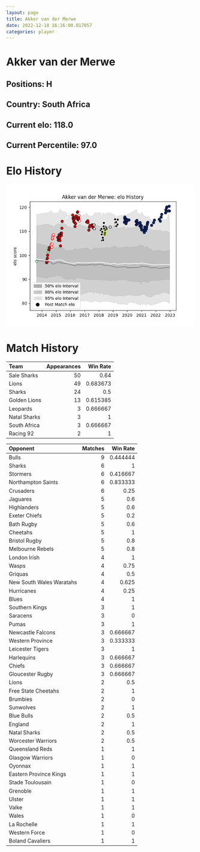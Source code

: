 ```yaml
---  
layout: page  
title: Akker van der Merwe  
date: 2022-12-18 16:26:00.017057  
categories: player  
---
```

# Akker van der Merwe

## Positions: H

## Country: South Africa

## Current elo: 118.0

## Current Percentile: 97.0

# Elo History


![elo history](history_AkkervanderMerwe.png)
# Match History


| Team         |   Appearances |   Win Rate |
|:-------------|--------------:|-----------:|
| Sale Sharks  |            50 |   0.64     |
| Lions        |            49 |   0.683673 |
| Sharks       |            24 |   0.5      |
| Golden Lions |            13 |   0.615385 |
| Leopards     |             3 |   0.666667 |
| Natal Sharks |             3 |   1        |
| South Africa |             3 |   0.666667 |
| Racing 92    |             2 |   1        |

| Opponent                 |   Matches |   Win Rate |
|:-------------------------|----------:|-----------:|
| Bulls                    |         9 |   0.444444 |
| Sharks                   |         6 |   1        |
| Stormers                 |         6 |   0.416667 |
| Northampton Saints       |         6 |   0.833333 |
| Crusaders                |         6 |   0.25     |
| Jaguares                 |         5 |   0.6      |
| Highlanders              |         5 |   0.6      |
| Exeter Chiefs            |         5 |   0.2      |
| Bath Rugby               |         5 |   0.6      |
| Cheetahs                 |         5 |   1        |
| Bristol Rugby            |         5 |   0.8      |
| Melbourne Rebels         |         5 |   0.8      |
| London Irish             |         4 |   1        |
| Wasps                    |         4 |   0.75     |
| Griquas                  |         4 |   0.5      |
| New South Wales Waratahs |         4 |   0.625    |
| Hurricanes               |         4 |   0.25     |
| Blues                    |         4 |   1        |
| Southern Kings           |         3 |   1        |
| Saracens                 |         3 |   0        |
| Pumas                    |         3 |   1        |
| Newcastle Falcons        |         3 |   0.666667 |
| Western Province         |         3 |   0.333333 |
| Leicester Tigers         |         3 |   1        |
| Harlequins               |         3 |   0.666667 |
| Chiefs                   |         3 |   0.666667 |
| Gloucester Rugby         |         3 |   0.666667 |
| Lions                    |         2 |   0.5      |
| Free State Cheetahs      |         2 |   1        |
| Brumbies                 |         2 |   0        |
| Sunwolves                |         2 |   1        |
| Blue Bulls               |         2 |   0.5      |
| England                  |         2 |   1        |
| Natal Sharks             |         2 |   0.5      |
| Worcester Warriors       |         2 |   0.5      |
| Queensland Reds          |         1 |   1        |
| Glasgow Warriors         |         1 |   0        |
| Oyonnax                  |         1 |   1        |
| Eastern Province Kings   |         1 |   1        |
| Stade Toulousain         |         1 |   0        |
| Grenoble                 |         1 |   1        |
| Ulster                   |         1 |   1        |
| Valke                    |         1 |   1        |
| Wales                    |         1 |   0        |
| La Rochelle              |         1 |   1        |
| Western Force            |         1 |   0        |
| Boland Cavaliers         |         1 |   1        |